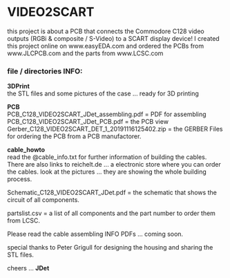 # VIDEO2SCART
<p>this project is about a PCB that connects the Commodore C128 video outputs (RGBi & composite / S-Video) to a SCART display device!
I created this project online on www.easyEDA.com and ordered the PCBs from www.JLCPCB.com and the parts from www.LCSC.com</p> 

<h3>file / directories INFO:</h3>
<p><strong>3DPrint</strong> </br> the STL files and some pictures of the case ... ready for 3D printing</p>
<p><strong>PCB</strong></br> PCB_C128_VIDEO2SCART_JDet_assembling.pdf = PDF for assembling </br> PCB_C128_VIDEO2SCART_JDet_PCB.pdf = the PCB view </br> Gerber_C128_VIDEO2SCART_DET_1_20191116125402.zip = the GERBER Files for ordering the PCB from a PCB manufactorer.</p>
<p><strong>cable_howto</strong></br> read the @cable_info.txt for further information of building the cables. There are also links to reichelt.de ... a electronic store where you can order the cables. look at the pictures ... they are showing the whole building process.</p>
<p>Schematic_C128_VIDEO2SCART_JDet.pdf = the schematic that shows the circuit of all components.</p>
<p>partslist.csv = a list of all components and the part number to order them from LCSC.</p>
<p>Please read the cable assembling INFO PDFs ... coming soon.</p>
<p>special thanks to Peter Grigull for designing the housing and sharing the STL files.</p>

<p>cheers ... <strong>JDet</strong></p>
